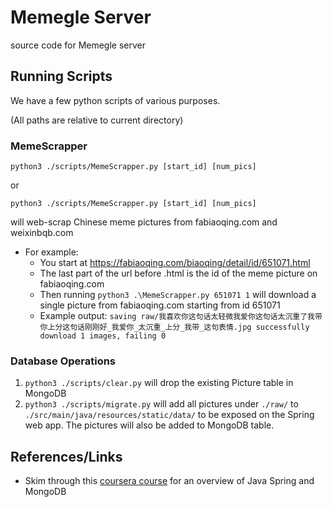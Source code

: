 # Memegle Server
source code for Memegle server

## Running Scripts
We have a few python scripts of various purposes.

(All paths are relative to current directory)
### MemeScrapper
`python3 ./scripts/MemeScrapper.py [start_id] [num_pics]`

or

`python3 ./scripts/MemeScrapper.py [start_id] [num_pics]`

will web-scrap Chinese meme pictures from fabiaoqing.com and weixinbqb.com

- For example:
    - You start at https://fabiaoqing.com/biaoqing/detail/id/651071.html
    - The last part of the url before .html is the id of the meme picture on fabiaoqing.com
    - Then running `python3 .\MemeScrapper.py 651071 1` will download a single picture from fabiaoqing.com starting from id 651071
    - Example output: `saving raw/我喜欢你这句话太轻微我爱你这句话太沉重了我带你上分这句话刚刚好_我爱你_太沉重_上分_我带_这句表情.jpg
                   successfully download 1 images, failing 0`

### Database Operations
1. `python3 ./scripts/clear.py` will drop the existing Picture table in MongoDB
2. `python3 ./scripts/migrate.py` will add all pictures under `./raw/` to `./src/main/java/resources/static/data/` to be exposed on the Spring web app. The pictures will also be added to MongoDB table.
## References/Links
- Skim through this [coursera course](https://www.coursera.org/learn/cloud-services-java-spring-framework) for an overview of Java Spring and MongoDB